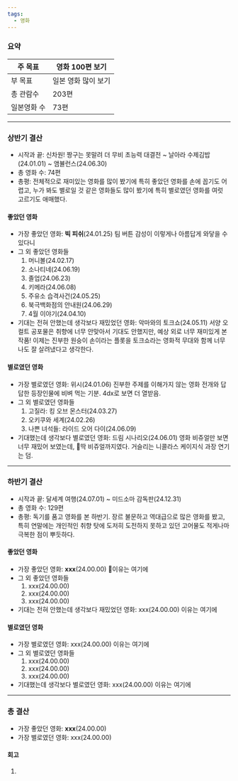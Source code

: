 ```yaml
---
tags:
  - 영화
---
```

### 요약
| 주 목표   | 영화 100편 보기  |
| ------ | ----------- |
| 부 목표   | 일본 영화 많이 보기 |
| 총 관람수  | 203편        |
| 일본영화 수 | 73편         |

---
### 상반기 결산
- 시작과 끝: 신차원! 짱구는 못말려 더 무비 초능력 대결전 ~ 날아라 수제김밥(24.01.01) ~ 앰뷸런스(24.06.30)
- 총 영화 수: 74편
- 총평: 전체적으로 재미있는 영화를 많이 봤기에 특히 좋았던 영화를 손에 꼽기도 어렵고, 누가 봐도 별로일 것 같은 영화들도 많이 봤기에 특히 별로였던 영화를 여럿 고르기도 애매했다.
#### 좋았던 영화
- 가장 좋았던 영화: **빅 피쉬**(24.01.25)
  팀 버튼 감성이 이렇게나 아름답게 와닿을 수 있다니
- 그 외 좋았던 영화들
	1. 머니볼(24.02.17)
	2. 소나티네(24.06.19)
	3. 졸업(24.06.23)
	4. 키메라(24.06.08)
	5. 주유소 습격사건(24.05.25)
	6. 북극백화점의 안내원(24.06.29)
	7. 4월 이야기(24.04.10)
- 기대는 전혀 안했는데 생각보다 재밌었던 영화: 악마와의 토크쇼(24.05.11)
  서양 오컬트 공포물은 취향에 너무 안맞아서 기대도 안했지만, 예상 외로 너무 재미있게 본 작품!
  이제는 진부한 원숭이 손이라는 플롯을 토크쇼라는 영화적 무대와 함께 너무나도 잘 살려냈다고 생각한다.
#### 별로였던 영화
- 가장 별로였던 영화: 위시(24.01.06)
  진부한 주제를 이해가지 않는 영화 전개와 답답한 등장인물에 비벼 먹는 기분. 4dx로 보면 더 열받음.
- 그 외 별로였던 영화들
	1. 고질라: 킹 오브 몬스터(24.03.27)
	2. 오키쿠와 세계(24.02.26)
	3. 나쁜 녀석들: 라이드 오어 다이(24.06.09)
- 기대했는데 생각보다 별로였던 영화: 드림 시나리오(24.06.01)
  영화 비쥬얼만 보면 너무 재밌어 보였는데, 딱 비쥬얼까지였다. 거슬리는 니콜라스 케이지식 과장 연기는 덤.
---
### 하반기 결산
- 시작과 끝: 달세계 여행(24.07.01) ~ 미드소마 감독판(24.12.31)
- 총 영화 수: 129편
- 총평: 독기를 품고 영화를 본 하반기. 장르 불문하고 역대급으로 많은 영화를 봤고, 특히 연말에는 개인적인 취향 탓에 도저히 도전하지 못하고 있던 고어물도 적게나마 극복한 점이 뿌듯하다.
#### 좋았던 영화
- 가장 좋았던 영화: **xxx**(24.00.00)
  이유는 여기에
- 그 외 좋았던 영화들
	1. xxx(24.00.00)
	2. xxx(24.00.00)
	3. xxx(24.00.00)
- 기대는 전혀 안했는데 생각보다 재밌었던 영화: xxx(24.00.00)
  이유는 여기에
#### 별로였던 영화
- 가장 별로였던 영화: xxx(24.00.00)
이유는 여기에
- 그 외 별로였던 영화들
	1. xxx(24.00.00)
	2. xxx(24.00.00)
	3. xxx(24.00.00)
- 기대했는데 생각보다 별로였던 영화: xxx(24.00.00)
이유는 여기에

---
### 총 결산
- 가장 좋았던 영화: **xxx**(24.00.00)
- 가장 별로였던 영화: xxx(24.00.00)
#### 회고
1. 